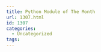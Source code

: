 ```yaml
---
title: Python Module of The Month
url: 1307.html
id: 1307
categories:
  - Uncategorized
tags:
---
```

